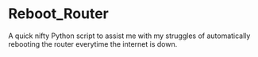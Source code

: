 # Reboot_Router
A quick nifty Python script to assist me with my struggles of automatically rebooting the router everytime the internet is down.
